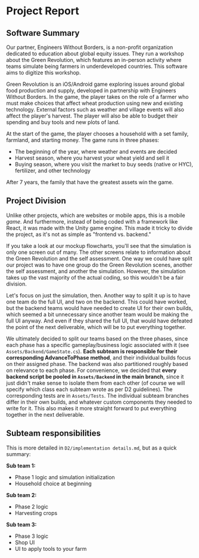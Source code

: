 # Project Report

## Software Summary
Our partner, Engineers Without Borders, is a non-profit organization dedicated to education about global equity issues. They run a workshop about the Green Revolution, which features an in-person activity where teams simulate being farmers in underdeveloped countries. This software aims to digitize this workshop.

Green Revolution is an iOS/Android game exploring issues around global food production and supply, developed in partnership with Engineers Without Borders. In the game, the player takes on the role of a farmer who must make choices that affect wheat production using new and existing technology. External factors such as weather and village events will also affect the player's harvest. The player will also be able to budget their spending and buy tools and new plots of land.

At the start of the game, the player chooses a household with a set family, farmland, and starting money. The game runs in three phases:
- The beginning of the year, where weather and events are decided
- Harvest season, where you harvest your wheat yield and sell it
- Buying season, where you visit the market to buy seeds (native or HYC), fertilizer, and other technology

After 7 years, the family that have the greatest assets win the game.

## Project Division
Unlike other projects, which are websites or mobile apps, this is a mobile *game*. And furthermore, instead of being coded with a framework like React, it was made with the Unity game engine. This made it tricky to divide the project, as it's not as simple as "frontend vs. backend."

If you take a look at our mockup flowcharts, you'll see that the simulation is only one screen out of many. The other screens relate to information about the Green Revolution and the self assessment. One way we could have split our project was to have one group do the Green Revolution scenes, another the self assessment, and another the simulation. However, the simulation takes up the vast majority of the actual coding, so this wouldn't be a fair division.

Let's focus on just the simulation, then. Another way to split it up is to have one team do the full UI, and two on the backend. This could have worked, but the backend teams would have needed to create UI for their own builds, which seemed a bit unnecessary since another team would be making the full UI anyway. And even if they shared the full UI, that would have defeated the point of the next deliverable, which will be to put everything together.

We ultimately decided to split our teams based on the three phases, since each phase has a specific gameplay/business logic associated with it (see `Assets/Backend/GameState.cs`). **Each subteam is responsible for their corresponding AdvanceToPhase method**, and their individual builds focus on their assigned phase. The backend was also partitioned roughly based on relevance to each phase. For convenience, we decided that **every backend script be pooled in `Assets/Backend` in the main branch**, since it just didn't make sense to isolate them from each other (of course we will specify which class each subteam wrote as per D2 guidelines). The corresponding tests are in `Assets/Tests`. The individual subteam branches differ in their own builds, and whatever custom components they needed to write for it. This also makes it more straight forward to put everything together in the next deliverable.

## Subteam responsibilities
This is more detailed in `D2/implementation details.md`, but as a quick summary:

**Sub team 1:**
- Phase 1 logic and simulation initialization
- Household choice at beginning

**Sub team 2:**
- Phase 2 logic
- Harvesting crops

**Sub team 3:**
- Phase 3 logic
- Shop UI
- UI to apply tools to your farm
